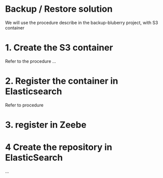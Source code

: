 # Backup / Restore solution

We will use the procedure describe in the backup-bluberry project, with S3 container

# 1. Create the S3 container
Refer to the procedure ...

# 2. Register the container in Elasticsearch
Refer to procedure

# 3. register in Zeebe

# 4 Create the repository in ElasticSearch
...


